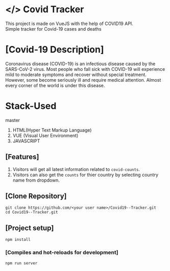 # </> Covid Tracker
This project is made on VueJS with the help of COVID19 API.  
Simple tracker for Covid-19 cases and deaths
# [Covid-19 Description]

Coronavirus disease (COVID-19) is an infectious disease caused by the SARS-CoV-2 virus.
Most people who fall sick with COVID-19 will experience mild to moderate symptoms and recover without special treatment. However, some become seriously ill and require medical attention. Almost every corner of the world is under this disease.

# Stack-Used
 master
1. HTML(Hyper Text Markup Language)
2. VUE (Visual User Environment)
3. JAVASCRIPT

## [Features]
1. Visitors will get all latest information related to `covid-counts`.
2. Visitors can also get the `counts` for thier country by selecting country name from dropdown.

## [Clone Repository]
```
git clone https://github.com/<your user name>/Covid19--Tracker.git
cd Covid19--Tracker.git
```

## [Project setup]
```
npm install
```

### [Compiles and hot-reloads for development]

```
npm run server
```



